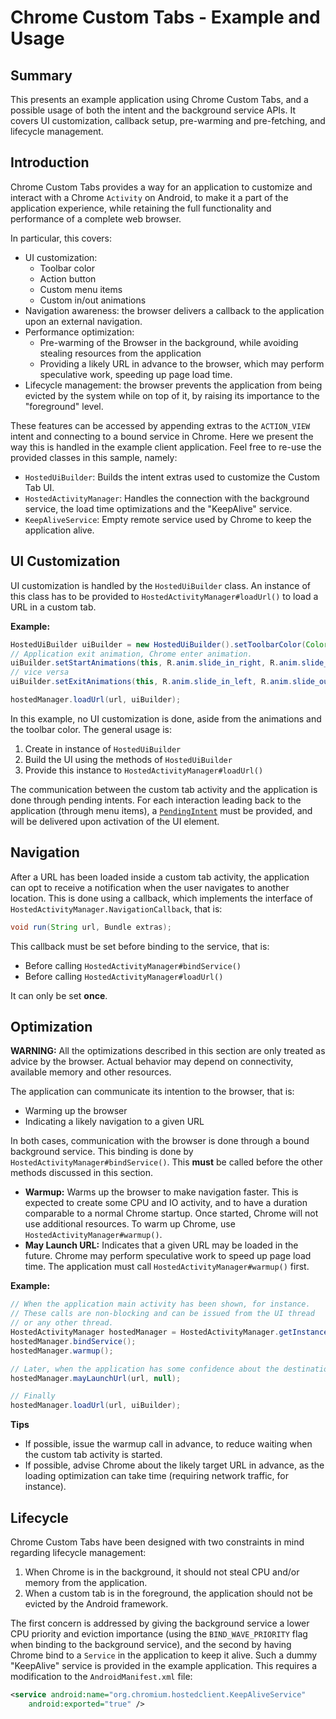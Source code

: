 # Chrome Custom Tabs - Example and Usage

## Summary

This presents an example application using Chrome Custom Tabs, and a possible
usage of both the intent and the background service APIs. It covers UI
customization, callback setup, pre-warming and pre-fetching, and lifecycle
management.

## Introduction

Chrome Custom Tabs provides a way for an application to customize and interact
with a Chrome `Activity` on Android, to make it a part of the application
experience, while retaining the full functionality and performance of a complete
web browser.

In particular, this covers:

* UI customization:
  * Toolbar color
  * Action button
  * Custom menu items
  * Custom in/out animations
* Navigation awareness: the browser delivers a callback to the application upon
  an external navigation.
* Performance optimization:
  * Pre-warming of the Browser in the background, while avoiding stealing
    resources from the application
  * Providing a likely URL in advance to the browser, which may perform
    speculative work, speeding up page load time.
* Lifecycle management: the browser prevents the application from being evicted
  by the system while on top of it, by raising its importance to the
  "foreground" level.

These features can be accessed by appending extras to the `ACTION_VIEW` intent
and connecting to a bound service in Chrome. Here we present the way this is
handled in the example client application. Feel free to re-use the provided
classes in this sample, namely:

* `HostedUiBuilder`: Builds the intent extras used to customize the Custom Tab
  UI.
* `HostedActivityManager`: Handles the connection with the background service,
  the load time optimizations and the "KeepAlive" service.
* `KeepAliveService`: Empty remote service used by Chrome to keep the
  application alive.

## UI Customization

UI customization is handled by the `HostedUiBuilder` class. An instance of this
class has to be provided to `HostedActivityManager#loadUrl()` to load a URL in a
custom tab.

**Example:**
```java
HostedUiBuilder uiBuilder = new HostedUiBuilder().setToolbarColor(Color.BLUE);
// Application exit animation, Chrome enter animation.
uiBuilder.setStartAnimations(this, R.anim.slide_in_right, R.anim.slide_out_left);
// vice versa
uiBuilder.setExitAnimations(this, R.anim.slide_in_left, R.anim.slide_out_right);

hostedManager.loadUrl(url, uiBuilder);
```

In this example, no UI customization is done, aside from the animations and the
toolbar color. The general usage is:

1. Create in instance of `HostedUiBuilder`
2. Build the UI using the methods of `HostedUiBuilder`
3. Provide this instance to `HostedActivityManager#loadUrl()`

The communication between the custom tab activity and the application is done
through pending intents. For each interaction leading back to the application
(through menu items), a
[`PendingIntent`](http://developer.android.com/reference/android/app/PendingIntent.html)
must be provided, and will be delivered upon activation of the UI element.

## Navigation

After a URL has been loaded inside a custom tab activity, the application can
opt to receive a notification when the user navigates to another location. This
is done using a callback, which implements the interface of
`HostedActivityManager.NavigationCallback`, that is:

```java
void run(String url, Bundle extras);
```

This callback must be set before binding to the service, that is:

* Before calling `HostedActivityManager#bindService()`
* Before calling `HostedActivityManager#loadUrl()`

It can only be set **once**.

## Optimization

**WARNING:** All the optimizations described in this section are only treated as
  advice by the browser. Actual behavior may depend on connectivity, available
  memory and other resources.

The application can communicate its intention to the browser, that is:
* Warming up the browser
* Indicating a likely navigation to a given URL

In both cases, communication with the browser is done through a bound background
service. This binding is done by `HostedActivityManager#bindService()`. This
**must** be called before the other methods discussed in this section.

* **Warmup:** Warms up the browser to make navigation faster. This is expected
  to create some CPU and IO activity, and to have a duration comparable to a
  normal Chrome startup. Once started, Chrome will not use additional
  resources. To warm up Chrome, use `HostedActivityManager#warmup()`.
* **May Launch URL:** Indicates that a given URL may be loaded in the
  future. Chrome may perform speculative work to speed up page load time. The
  application must call `HostedActivityManager#warmup()` first.

**Example:**
```java
// When the application main activity has been shown, for instance.
// These calls are non-blocking and can be issued from the UI thread
// or any other thread.
HostedActivityManager hostedManager = HostedActivityManager.getInstance(this);
hostedManager.bindService();
hostedManager.warmup();

// Later, when the application has some confidence about the destination
hostedManager.mayLaunchUrl(url, null);

// Finally
hostedManager.loadUrl(url, uiBuilder);
```

**Tips**

* If possible, issue the warmup call in advance, to reduce waiting when the
  custom tab activity is started.
* If possible, advise Chrome about the likely target URL in advance, as the
  loading optimization can take time (requiring network traffic, for instance).

## Lifecycle

Chrome Custom Tabs have been designed with two constraints in mind regarding
lifecycle management:

1. When Chrome is in the background, it should not steal CPU and/or memory from
   the application.
2. When a custom tab is in the foreground, the application should not be evicted
   by the Android framework.

The first concern is addressed by giving the background service a lower CPU
priority and eviction importance (using the `BIND_WAVE_PRIORITY` flag when
binding to the background service), and the second by having Chrome bind to a
`Service` in the application to keep it alive. Such a dummy "KeepAlive" service
is provided in the example application. This requires a modification to the
`AndroidManifest.xml` file:

```xml
<service android:name="org.chromium.hostedclient.KeepAliveService"
    android:exported="true" />
```
